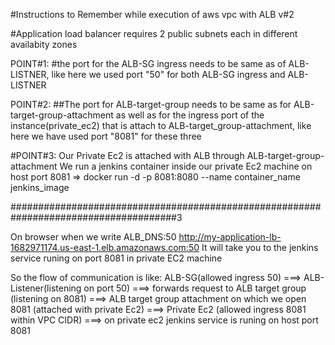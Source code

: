 #Instructions to Remember while execution of aws vpc with ALB v#2

#Application load  balancer requires 2 public subnets each in different availabity zones

POINT#1:
#the port for the ALB-SG ingress needs to be same as of ALB-LISTNER, like here we used port "50" for both ALB-SG ingress and ALB-LISTNER


POINT#2:
##The port for ALB-target-group needs to be same as for ALB-target-group-attachment as well as for the ingress port of the instance(private_ec2) that is attach to ALB-target_group-attachment, like here we have used port "8081" for these three


#POINT#3:
Our Private Ec2 is attached with ALB through ALB-target-group-attachment
We run a jenkins container inside our private Ec2 machine on host port 8081  =>
docker run -d -p 8081:8080 --name container_name jenkins_image

######################################################################################3

On browser when we write ALB_DNS:50
http://my-application-lb-1682971174.us-east-1.elb.amazonaws.com:50
It will take you to the jenkins service runing on port 8081 in private EC2 machine

So the flow of communication is like:
ALB-SG(allowed ingress 50) ===> ALB-Listener(listening on port 50) ===> forwards request to ALB target group (listening on 8081) ===> ALB target group attachment on which we open 8081 (attached with private Ec2) ===> Private Ec2 (allowed ingress 8081 within VPC CIDR) ===> on private ec2 jenkins service is runing on host port 8081